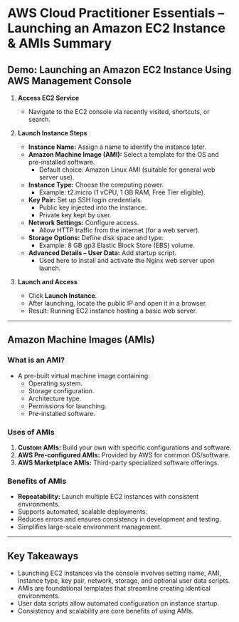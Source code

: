 # AWS Cloud Practitioner Essentials – Launching an Amazon EC2 Instance & AMIs Summary

## Demo: Launching an Amazon EC2 Instance Using AWS Management Console

1. **Access EC2 Service**
   - Navigate to the EC2 console via recently visited, shortcuts, or search.

2. **Launch Instance Steps**
   - **Instance Name:** Assign a name to identify the instance later.
   - **Amazon Machine Image (AMI):** Select a template for the OS and pre-installed software.
     - Default choice: Amazon Linux AMI (suitable for general web server use).
   - **Instance Type:** Choose the computing power.
     - Example: t2.micro (1 vCPU, 1 GB RAM, Free Tier eligible).
   - **Key Pair:** Set up SSH login credentials.
     - Public key injected into the instance.
     - Private key kept by user.
   - **Network Settings:** Configure access.
     - Allow HTTP traffic from the internet (for a web server).
   - **Storage Options:** Define disk space and type.
     - Example: 8 GB gp3 Elastic Block Store (EBS) volume.
   - **Advanced Details – User Data:** Add startup script.
     - Used here to install and activate the Nginx web server upon launch.

3. **Launch and Access**
   - Click **Launch Instance**.
   - After launching, locate the public IP and open it in a browser.
   - Result: Running EC2 instance hosting a basic web server.

---

## Amazon Machine Images (AMIs)

### What is an AMI?

- A pre-built virtual machine image containing:
  - Operating system.
  - Storage configuration.
  - Architecture type.
  - Permissions for launching.
  - Pre-installed software.

### Uses of AMIs

1. **Custom AMIs:** Build your own with specific configurations and software.
2. **AWS Pre-configured AMIs:** Provided by AWS for common OS/software.
3. **AWS Marketplace AMIs:** Third-party specialized software offerings.

### Benefits of AMIs

- **Repeatability:** Launch multiple EC2 instances with consistent environments.
- Supports automated, scalable deployments.
- Reduces errors and ensures consistency in development and testing.
- Simplifies large-scale environment management.

---

## Key Takeaways

- Launching EC2 instances via the console involves setting name, AMI, instance type, key pair, network, storage, and optional user data scripts.
- AMIs are foundational templates that streamline creating identical environments.
- User data scripts allow automated configuration on instance startup.
- Consistency and scalability are core benefits of using AMIs.

